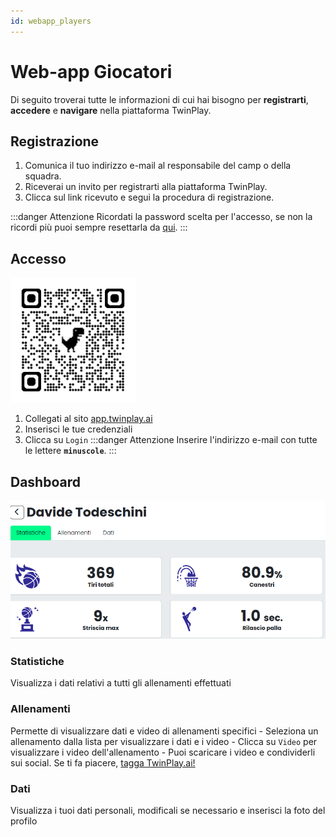 ```yaml
---
id: webapp_players
---
```


# Web-app Giocatori

Di seguito troverai tutte le informazioni di cui hai bisogno per **registrarti**,
**accedere** e **navigare** nella piattaforma TwinPlay.

## Registrazione

1. Comunica il tuo indirizzo e-mail al responsabile del camp o della squadra.
2. Riceverai un invito per registrarti alla piattaforma TwinPlay.
3. Clicca sul link ricevuto e segui la procedura di registrazione.

:::danger Attenzione 
Ricordati la password scelta per l'accesso, se non la ricordi più puoi sempre resettarla da [qui](https://app.twinplay.ai/accounts/password_reset/).
:::

## Accesso

<img src="/img/qrcode_app.twinplay.ai.png" alt="qr_wifi" width="200" />

1. Collegati al sito <a href="https://app.twinplay.ai" target="_blank">app.twinplay.ai</a>
2. Inserisci le tue credenziali
3. Clicca su `Login`
:::danger Attenzione
Inserire l'indirizzo e-mail con tutte le lettere **`minuscole`**.
:::

## Dashboard

![webapp-players](/img/webapp-players.png)

### Statistiche

Visualizza i dati relativi a tutti gli allenamenti effettuati

### Allenamenti

Permette di visualizzare dati e video di allenamenti specifici
    - Seleziona un allenamento dalla lista per visualizzare i dati e i video
    - Clicca su `Video` per visualizzare i video dell'allenamento
    - Puoi scaricare i video e condividerli sui social. Se ti fa piacere, <ins>tagga TwinPlay.ai!</ins>

### Dati

Visualizza i tuoi dati personali, modificali se necessario e inserisci la foto del profilo